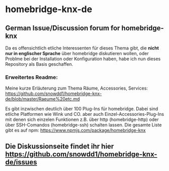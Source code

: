 # homebridge-knx-de
## German Issue/Discussion forum for homebridge-knx
Da es offensichtlich etliche Interessenten für dieses Thema gibt, die **nicht nur in englischer Sprache** über homebridge diskutieren wollen, oder Problme bei der Installation oder Konfiguration haben, habe ich nun dieses Repository als Basis geschaffen.

### Erweitertes Readme:

Meine kurze Erläuterung zum Thema Räume, Accessories, Services: https://github.com/snowdd1/homebridge-knx-de/blob/master/Raeume%20etc.md

Es gibt inzwischen deutlich über 100 Plug-Ins für homebridge. Dabei sind etliche Platformen wie Wink und CO. aber auch Einzel-Accessories-Plug-Ins mit denen sich einzelen Funktionen z.B. über http (homebridge-http) oder über SSH-Comandos (homebridge-ssh) schalten lassen. 
Die gesamte Liste gibt es auf npm: https://www.npmjs.com/package/homebridge-knx

## Die Diskussionseite findet ihr hier https://github.com/snowdd1/homebridge-knx-de/issues
